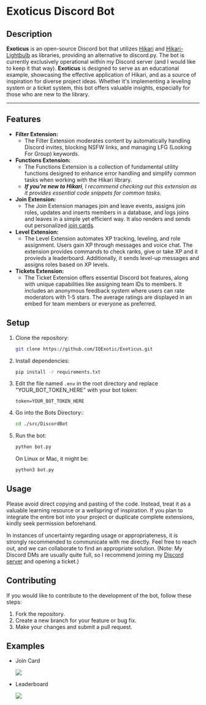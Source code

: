 # Exoticus Discord Bot

## Description
**Exoticus** is an open-source Discord bot that utilizes [Hikari](https://docs.hikari-py.dev/en/latest/) and [Hikari-Lightbulb](https://hikari-lightbulb.readthedocs.io/en/latest/getting-started.html) as libraries, providing an alternative to discord.py. The bot is currently exclusively operational within my Discord server (and I would like to keep it that way). **Exoticus** is designed to serve as an educational example, showcasing the effective application of Hikari, and as a source of inspiration for diverse project ideas. Whether it's implementing a leveling system or a ticket system, this bot offers valuable insights, especially for those who are new to the library.

---

## Features

- **Filter Extension:**
  - The Filter Extension moderates content by automatically handling Discord invites, blocking NSFW links, and managing LFG (Looking For Group) keywords.
- **Functions Extension:**
  - The Functions Extension is a collection of fundamental utility functions designed to enhance error handling and simplify common tasks when working with the Hikari library.
  - ***If you're new to Hikari**, I recommend checking out this extension as it provides essential code snippets for common tasks.*
- **Join Extension:**
  - The Join Extension manages join and leave events, assigns join roles, updates and inserts members in a database, and logs joins and leaves in a simple yet efficient way. It also renders and sends out personalized [join cards](https://i.imgur.com/2AeUrOT.png).
- **Level Extension:**
  - The Level Extension automates XP tracking, leveling, and role assignment. Users gain XP through messages and voice chat. The extension provides commands to check ranks, give or take XP and it provieds a leaderboard. Additionally, it sends level-up messages and assigns roles based on XP levels.
- **Tickets Extension:**
  - The Ticket Extension offers essential Discord bot features, along with unique capabilities like assigning team IDs to members. It includes an anonymous feedback system where users can rate moderators with 1-5 stars. The average ratings are displayed in an embed for team members or everyone as preferred.

## Setup

1. Clone the repository:

   ```bash
   git clone https://github.com/IQExotic/Exoticus.git
   ```

2. Install dependencies:

   ```bash
   pip install -r requirements.txt
   ```

3. Edit the file named `.env` in the root directory and replace "YOUR_BOT_TOKEN_HERE" with your bot token:

   ```
   token=YOUR_BOT_TOKEN_HERE
   ```

4. Go into the Bots Directory::

   ```bash
   cd ./src/DiscordBot
   ```
   
5. Run the bot:

   ```bash
   python bot.py
   ```
   On Linux or Mac, it might be:
   ```bash
   python3 bot.py
   ```

## Usage

Please avoid direct copying and pasting of the code. Instead, treat it as a valuable learning resource or a wellspring of inspiration. If you plan to integrate the entire bot into your project or duplicate complete extensions, kindly seek permission beforehand.

In instances of uncertainty regarding usage or appropriateness, it is strongly recommended to communicate with me directly. Feel free to reach out, and we can collaborate to find an appropriate solution. (Note: My Discord DMs are usually quite full, so I recommend joining my [Discord server](https://discord.gg/7kqsMgNURY) and opening a ticket.)

## Contributing

If you would like to contribute to the development of the bot, follow these steps:

1. Fork the repository.
2. Create a new branch for your feature or bug fix.
3. Make your changes and submit a pull request.


## Examples
- Join Card

  ![](https://i.imgur.com/2AeUrOT.png)

- Leaderboard

  
  ![](https://i.imgur.com/cb7IMHk.png)


